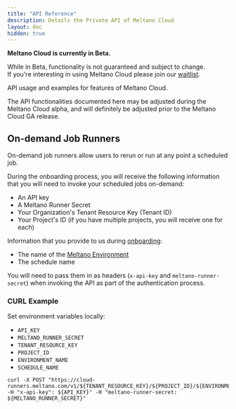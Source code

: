 ```yaml
---
title: "API Reference"
description: Details the Private API of Meltano Cloud
layout: doc
hidden: true
---
```


<div class="notification is-info">
  <p><strong>Meltano Cloud is currently in Beta.</strong></p>
  <p>While in Beta, functionality is not guaranteed and subject to change. <br> If you're interesting in using Meltano Cloud please join our <a href="https://meltano.com/cloud/">waitlist</a>.</p>
</div>

API usage and examples for features of Meltano Cloud.

The API functionalities documented here may be adjusted during the Meltano Cloud alpha, and will definitely be adjusted prior to the Meltano Cloud GA release.

## On-demand Job Runners

On-demand job runners allow users to rerun or run at any point a scheduled job.

During the onboarding process, you will receive the following information that you will need to invoke your scheduled jobs on-demand:
- An API key
- A Meltano Runner Secret
- Your Organization's Tenant Resource Key (Tenant ID)
- Your Project's ID (if you have multiple projects, you will receive one for each)

Information that you provide to us during [onboarding](/onboarding/#step-1-submit-project-onboarding-information):
- The name of the [Meltano Environment](/concepts/environments)
- The schedule name

You will need to pass them in as headers (`x-api-key` and `meltano-runner-secret`) when invoking the API as part of the authentication process.

### CURL Example

Set environment variables locally:
- `API_KEY`
- `MELTANO_RUNNER_SECRET`
- `TENANT_RESOURCE_KEY`
- `PROJECT_ID`
- `ENVIRONMENT_NAME`
- `SCHEDULE_NAME`

```
curl -X POST "https://cloud-runners.meltano.com/v1/${TENANT_RESOURCE_KEY}/${PROJECT_ID}/${ENVIRONMENT_NAME}/${SCHEDULE_NAME}" -H "x-api-key": ${API_KEY}" -H "meltano-runner-secret: ${MELTANO_RUNNER_SECRET}"
```
